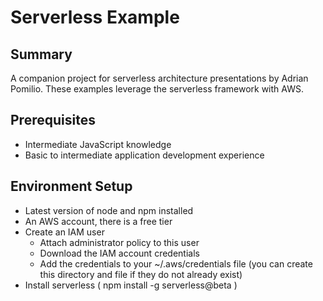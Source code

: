 # Serverless Example


## Summary
A companion project for serverless architecture presentations by Adrian Pomilio.  These examples leverage the serverless framework with AWS.

## Prerequisites
+ Intermediate JavaScript knowledge
+ Basic to intermediate application development experience


##  Environment Setup

+ Latest version of node and npm installed
+ An AWS account, there is a free tier
+ Create an IAM user
    + Attach administrator policy to this user
    + Download the IAM account credentials
    + Add the credentials to your ~/.aws/credentials file  (you can create this directory and file if they do not already exist)
+ Install serverless  ( npm install -g serverless@beta )

